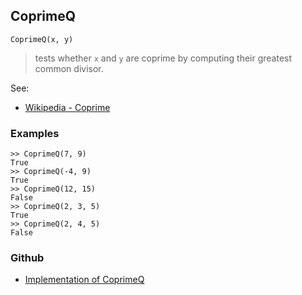 ## CoprimeQ
```
CoprimeQ(x, y)
```

> tests whether `x` and `y` are coprime by computing their greatest common divisor.

See:
* [Wikipedia - Coprime](http://en.wikipedia.org/wiki/Coprime)

### Examples
```
>> CoprimeQ(7, 9)
True
>> CoprimeQ(-4, 9)
True
>> CoprimeQ(12, 15)
False 
>> CoprimeQ(2, 3, 5)
True
>> CoprimeQ(2, 4, 5)
False
```

### Github

* [Implementation of CoprimeQ](https://github.com/axkr/symja_android_library/blob/master/symja_android_library/matheclipse-core/src/main/java/org/matheclipse/core/builtin/NumberTheory.java#L1252) 
